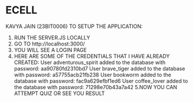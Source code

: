 # ECELL
KAVYA JAIN (23BIT0006) 
TO SETUP THE APPLICATION:
1. RUN THE SERVER.JS LOCALLY
2. GO TO http://localhost:3000/
3. YOU WILL SEE A LOGIN PAGE
4. HERE ARE SOME OF THE CREDENTIALS THAT I HAVE ALREADY CREATED:
User adventurous_spirit  added to the database with password: aa90780fd2310bd7
User brave_tiger  added to the database with password: a57755acb21fb238
User bookworm  added to the database with password: fac9a629efbf1ed6
User coffee_lover  added to the database with password: 71298e70b43a7a42
5.NOW YOU CAN ATTEMPT QUIZ OR SEE YOU RESULT
